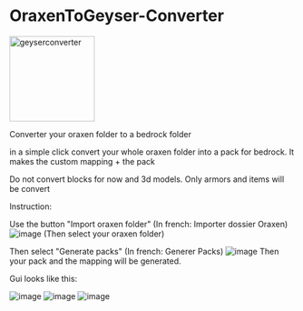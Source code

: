 # OraxenToGeyser-Converter


<img src="https://github.com/user-attachments/assets/3368abdc-11e3-4e4e-925a-0da6bcf96932" alt="geyserconverter" width="150"/>



Converter your oraxen folder to a bedrock folder

in a simple click convert your whole oraxen folder into a pack for bedrock.
It makes the custom mapping + the pack

Do not convert blocks for now and 3d models.
Only armors and items will be convert



Instruction:

Use the button "Import oraxen folder" (In french: Importer dossier Oraxen) 
![image](https://github.com/user-attachments/assets/8a028451-ceb0-4a90-897a-b1add6a28135)
(Then select your oraxen folder)

Then select "Generate packs" (In french: Generer Packs)
![image](https://github.com/user-attachments/assets/e15a47b2-0e70-4976-b457-51f0b156f283)
Then your pack and the mapping will be generated.












Gui looks like this:

![image](https://github.com/user-attachments/assets/f5886c24-60b3-43ef-a7c7-78dd244afd64)
![image](https://github.com/user-attachments/assets/471191f0-7c7c-4305-91d5-b93f2f6d8c52)
![image](https://github.com/user-attachments/assets/e7c6305f-84a5-4d25-ba97-251641e3a21c)
